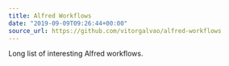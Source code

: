 ```yaml
---
title: Alfred Workflows
date: "2019-09-09T09:26:44+00:00"
source_url: https://github.com/vitorgalvao/alfred-workflows
---
```


Long list of interesting Alfred workflows.
